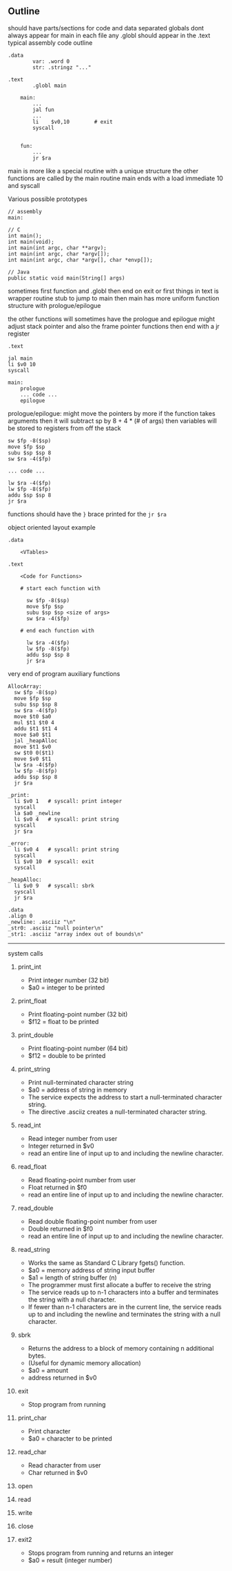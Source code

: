 ## Outline

should have parts/sections for code and data separated
globals dont always appear for main in each file
any .globl should appear in the .text
typical assembly code outline

```
.data
        var: .word 0
        str: .stringz "..."

.text
        .globl main

    main:
        ...
        jal fun
        ...
        li    $v0,10        # exit
        syscall


    fun:
        ...
        jr $ra

```

main is more like a special routine with a unique structure
the other functions are called by the main routine
main ends with a load immediate 10 and syscall


Various possible prototypes
```
// assembly
main:

// C
int main();
int main(void);
int main(int argc, char **argv);
int main(int argc, char *argv[]);
int main(int argc, char *argv[], char *envp[]);

// Java
public static void main(String[] args)

```

sometimes first function and .globl then end on exit
or first things in text is wrapper routine stub to jump to main
then main has more uniform function structure with prologue/epilogue

the other functions will sometimes have the prologue and epilogue
might adjust stack pointer and also the frame pointer
functions then end with a jr register

```
.text

jal main
li $v0 10
syscall

main:
    prologue
    ... code ...
    epilogue
```

prologue/epilogue:
might move the pointers by more if the function takes arguments
then it will subtract sp by 8 + 4 * (# of args)
then variables will be stored to registers from off the stack

```
sw $fp -8($sp)
move $fp $sp
subu $sp $sp 8
sw $ra -4($fp)

... code ...

lw $ra -4($fp)
lw $fp -8($fp)
addu $sp $sp 8
jr $ra
```



functions should have the `}` brace printed for the ```jr $ra```



object oriented layout example

```
.data

    <VTables>

.text

    <Code for Functions>

    # start each function with

      sw $fp -8($sp)
      move $fp $sp
      subu $sp $sp <size of args>
      sw $ra -4($fp)

    # end each function with

      lw $ra -4($fp)
      lw $fp -8($fp)
      addu $sp $sp 8
      jr $ra
```


very end of program auxiliary functions

```
AllocArray:
  sw $fp -8($sp)
  move $fp $sp
  subu $sp $sp 8
  sw $ra -4($fp)
  move $t0 $a0
  mul $t1 $t0 4
  addu $t1 $t1 4
  move $a0 $t1
  jal _heapAlloc
  move $t1 $v0
  sw $t0 0($t1)
  move $v0 $t1
  lw $ra -4($fp)
  lw $fp -8($fp)
  addu $sp $sp 8
  jr $ra

_print:
  li $v0 1   # syscall: print integer
  syscall
  la $a0 _newline
  li $v0 4   # syscall: print string
  syscall
  jr $ra

_error:
  li $v0 4   # syscall: print string
  syscall
  li $v0 10  # syscall: exit
  syscall

_heapAlloc:
  li $v0 9   # syscall: sbrk
  syscall
  jr $ra

.data
.align 0
_newline: .asciiz "\n"
_str0: .asciiz "null pointer\n"
_str1: .asciiz "array index out of bounds\n"
```

------------------

system calls

1. print_int
    * Print integer number (32 bit)
    * $a0 = integer to be printed

2. print_float
    * Print floating-point number (32 bit)
    * $f12 = float to be printed

3. print_double
    * Print floating-point number (64 bit)
    * $f12 = double to be printed

4. print_string
    * Print null-terminated character string
    * $a0 = address of string in memory
    * The service expects the address to start a null-terminated character string.
    * The directive .asciiz creates a null-terminated character string.

5. read_int
    * Read integer number from user
    * Integer returned in $v0
    * read an entire line of input up to and including the newline character.

6. read_float
    * Read floating-point number from user
    * Float returned in $f0
    * read an entire line of input up to and including the newline character.

7. read_double
    * Read double floating-point number from user
    * Double returned in $f0
    * read an entire line of input up to and including the newline character.

8. read_string
    * Works the same as Standard C Library fgets() function.
    * $a0 = memory address of string input buffer
    * $a1 = length of string buffer (n)
    * The programmer must first allocate a buffer to receive the string
    * The service reads up to n-1 characters into a buffer and terminates the string with a null character.
    * If fewer than n-1 characters are in the current line, the service reads up to and including the newline and terminates the string with a null character.    

9. sbrk
    * Returns the address to a block of memory containing n additional bytes.
    * (Useful for dynamic memory allocation)
    * $a0 = amount
    * address returned in $v0

10. exit
    * Stop program from running

11. print_char
    * Print character
    * $a0 = character to be printed

12. read_char
    * Read character from user
    * Char returned in $v0

13. open

14. read

15. write

16. close

17. exit2
    * Stops program from running and returns an integer
    * $a0 = result (integer number)